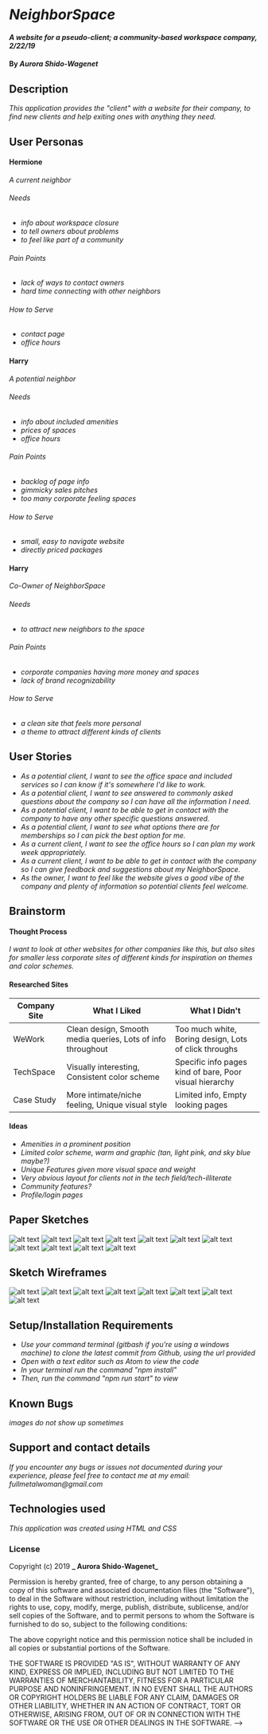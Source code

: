 # _NeighborSpace_

#### _A website for a pseudo-client; a community-based workspace company, 2/22/19_

#### By _**Aurora Shido-Wagenet**_

## Description

_This application provides the "client" with a website for their company, to find new clients and help exiting ones with anything they need._

## User Personas

#### Hermione

_A current neighbor_

###### Needs
* _info about workspace closure_
* _to tell owners about problems_
* _to feel like part of a community_

###### Pain Points
* _lack of ways to contact owners_
* _hard time connecting with other neighbors_

###### How to Serve
* _contact page_
* _office hours_

#### Harry

_A potential neighbor_

###### Needs
* _info about included amenities_
* _prices of spaces_
* _office hours_

###### Pain Points
* _backlog of page info_
* _gimmicky sales pitches_
* _too many corporate feeling spaces_

###### How to Serve
* _small, easy to navigate website_
* _directly priced packages_

#### Harry

_Co-Owner of NeighborSpace_

###### Needs
* _to attract new neighbors to the space_

###### Pain Points
* _corporate companies having more money and spaces_
* _lack of brand recognizability_

###### How to Serve
* _a clean site that feels more personal_
* _a theme to attract different kinds of clients_

## User Stories

* _As a potential client, I want to see the office space and included services so I can know if it's somewhere I'd like to work._
* _As a potential client, I want to see answered to commonly asked questions about the company so I can have all the information I need._
* _As a potential client, I want to be able to get in contact with the company to have any other specific questions answered._
* _As a potential client, I want to see what options there are for memberships so I can pick the best option for me._
* _As a current client, I want to see the office hours so I can plan my work week appropriately._
* _As a current client, I want to be able to get in contact with the company so I can give feedback and suggestions about my NeighborSpace._
* _As the owner, I want to feel like the website gives a good vibe of the company and plenty of information so potential clients feel welcome._

## Brainstorm

#### Thought Process
  _I want to look at other websites for other companies like this, but also sites for smaller less corporate sites of different kinds for inspiration on themes and color schemes._

#### Researched Sites

Company Site | What I Liked | What I Didn't
------------- | ----- | ------
WeWork | Clean design, Smooth media queries, Lots of info throughout | Too much white, Boring design, Lots of click throughs
TechSpace | Visually interesting, Consistent color scheme | Specific info pages kind of bare, Poor visual hierarchy
Case Study | More intimate/niche feeling, Unique visual style | Limited info, Empty looking pages

#### Ideas
* _Amenities in a prominent position_
* _Limited color scheme, warm and graphic (tan, light pink, and sky blue maybe?)_
* _Unique Features given more visual space and weight_
* _Very obvious layout for clients not in the tech field/tech-illiterate_
* _Community features?_
* _Profile/login pages_

## Paper Sketches

![alt text](img/sketches/IMG_9362.JPG)
![alt text](img/sketches/IMG_9363.JPG)
![alt text](img/sketches/IMG_9364.JPG)
![alt text](img/sketches/IMG_9365.JPG)
![alt text](img/sketches/IMG_9366.JPG)
![alt text](img/sketches/IMG_9367.JPG)
![alt text](img/sketches/IMG_9368.JPG)
![alt text](img/sketches/IMG_9369.JPG)
![alt text](img/sketches/IMG_9370.JPG)
![alt text](img/sketches/IMG_9371.JPG)
![alt text](img/sketches/IMG_9372.JPG)

## Sketch Wireframes

![alt text](img/wireframes/landing-pic.png)
![alt text](img/wireframes/menu-pic.png)
![alt text](img/wireframes/contact-pic.png)
![alt text](img/wireframes/team-select-pic.png)
![alt text](img/wireframes/packages-pic.png)
![alt text](img/wireframes/form-empty-pic.png)
![alt text](img/wireframes/form-partial-pic.png)
![alt text](img/wireframes/form-complete-pic.png)

## Setup/Installation Requirements

* _Use your command terminal (gitbash if you're using a windows machine) to clone the latest commit from Github, using the url provided_
* _Open with a text editor such as Atom to view the code_
* _In your terminal run the command "npm install"_
* _Then, run the command "npm run start" to view_

## Known Bugs

_images do not show up sometimes_

## Support and contact details
_If you encounter any bugs or issues not documented during your experience, please feel free to contact me at my email: fullmetalwoman@gmail.com_

## Technologies used

_This application was created using HTML and CSS_

### License

Copyright (c) 2019 **_ Aurora Shido-Wagenet_**

Permission is hereby granted, free of charge, to any person obtaining a copy
of this software and associated documentation files (the "Software"), to deal
in the Software without restriction, including without limitation the rights
to use, copy, modify, merge, publish, distribute, sublicense, and/or sell
copies of the Software, and to permit persons to whom the Software is
furnished to do so, subject to the following conditions:

The above copyright notice and this permission notice shall be included in all
copies or substantial portions of the Software.

THE SOFTWARE IS PROVIDED "AS IS", WITHOUT WARRANTY OF ANY KIND, EXPRESS OR
IMPLIED, INCLUDING BUT NOT LIMITED TO THE WARRANTIES OF MERCHANTABILITY,
FITNESS FOR A PARTICULAR PURPOSE AND NONINFRINGEMENT. IN NO EVENT SHALL THE
AUTHORS OR COPYRIGHT HOLDERS BE LIABLE FOR ANY CLAIM, DAMAGES OR OTHER
LIABILITY, WHETHER IN AN ACTION OF CONTRACT, TORT OR OTHERWISE, ARISING FROM,
OUT OF OR IN CONNECTION WITH THE SOFTWARE OR THE USE OR OTHER DEALINGS IN THE
SOFTWARE. -->
